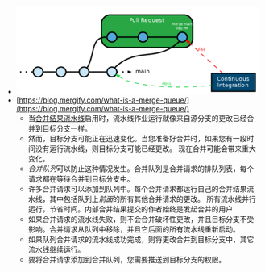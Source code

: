 - ![image.png](../assets/image_1686374184495_0.png)
- [https://blog.mergify.com/what-is-a-merge-queue/](https://blog.mergify.com/what-is-a-merge-queue/)
	- 当[合并结果流水线](https://docs.gitlab.cn/jh/ci/pipelines/pipelines_for_merged_results.html)启用时，流水线作业运行就像来自源分支的更改已经合并到目标分支一样。
	- 然而，目标分支可能正在迅速变化。当您准备好合并时，如果您有一段时间没有运行流水线，则目标分支可能已经更改。 现在合并可能会带来重大变化。
	- *合并队列*可以防止这种情况发生。合并队列是合并请求的排队列表，每个请求都在等待合并到目标分支中。
	- 许多合并请求可以添加到队列中。每个合并请求都运行自己的合并结果流水线，其中包括队列上*前面*的所有其他合并请求的更改。 所有流水线并行运行，节省时间。内部合并结果提交的作者始终是发起合并的用户
	- 如果合并请求的流水线失败，则不会合并破坏性更改，并且目标分支不受影响。合并请求从队列中移除，并且它后面的所有流水线重新启动。
	- 如果队列合并请求的流水线成功完成，则将更改合并到目标分支中，其它流水线继续运行。
	- 要将合并请求添加到合并队列，您需要推送到目标分支的权限。